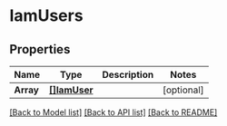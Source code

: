 # IamUsers

## Properties

Name | Type | Description | Notes
------------ | ------------- | ------------- | -------------
**Array** | [**[]IamUser**](IAMUser.md) |  | [optional] 

[[Back to Model list]](../README.md#documentation-for-models) [[Back to API list]](../README.md#documentation-for-api-endpoints) [[Back to README]](../README.md)


